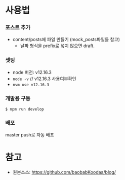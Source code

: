 # 사용법

### 포스트 추가

- content/posts에 파일 만들기 (mock_posts파일들 참고)
  - 날짜 형식을 prefix로 넣지 않으면 draft.

### 셋팅

- node 버전: v12.16.3
- `node -v` // v12.16.3 사용여부확인
- `nvm use v12.16.3`

### 개발용 구동

`$ npm run develop`

### 배포

master push로 자동 배포

# 참고

- 원본소스: https://github.com/baobabKoodaa/blog/
